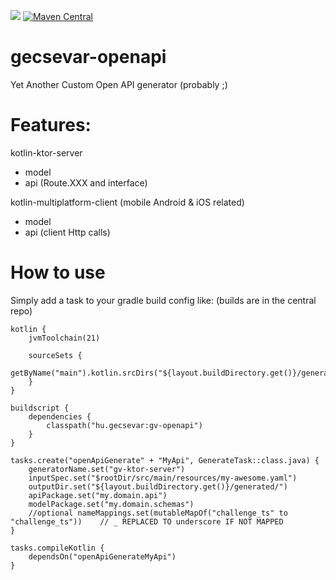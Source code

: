 [![](https://github.com/GecseA/gecsevar-openapi/actions/workflows/master.yml/badge.svg)](https://github.com/GecseA/gecsevar-openapi/actions)
[![Maven Central](https://img.shields.io/maven-metadata/v.svg?label=maven-central&metadataUrl=https%3A%2F%2Frepo1.maven.org%2Fmaven2%2Fhu%2Fgecsevar%2Fgv-openapi%2Fmaven-metadata.xml)](https://mvnrepository.com/artifact/hu.gecsevar/gv-openapi)

# gecsevar-openapi

Yet Another Custom Open API generator (probably ;)

# Features:

kotlin-ktor-server
  - model
  - api (Route.XXX and interface)

kotlin-multiplatform-client (mobile Android & iOS related)
  - model
  - api (client Http calls)
  
# How to use

Simply add a task to your gradle build config like:
(builds are in the central repo)

```
kotlin {
    jvmToolchain(21)

    sourceSets {
        getByName("main").kotlin.srcDirs("${layout.buildDirectory.get()}/generated/my")
    }
}

buildscript {
    dependencies {
        classpath("hu.gecsevar:gv-openapi")
    }
}

tasks.create("openApiGenerate" + "MyApi", GenerateTask::class.java) {
    generatorName.set("gv-ktor-server")
    inputSpec.set("$rootDir/src/main/resources/my-awesome.yaml")
    outputDir.set("${layout.buildDirectory.get()}/generated/")
    apiPackage.set("my.domain.api")
    modelPackage.set("my.domain.schemas")
    //optional nameMappings.set(mutableMapOf("challenge_ts" to "challenge_ts"))    // _ REPLACED TO underscore IF NOT MAPPED
}

tasks.compileKotlin {
    dependsOn("openApiGenerateMyApi")
}
```
